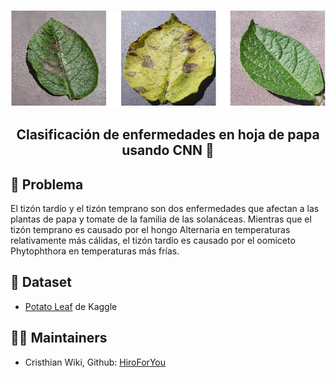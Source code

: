 <p align="center">
    <br>
    <a href="https://www.facebook.com/ieeecisuni/photos/145488051469769">
    <img src="./../assets/leaf.png"/>
    </a>
    <br>
</p>

<h2 align="center">
<p>Clasificación de enfermedades en hoja de papa usando CNN 🍃</p>
</h2>

## 🐛 Problema
El tizón tardío y el tizón temprano son dos enfermedades que afectan a las plantas de papa y tomate de la familia de las solanáceas. Mientras que el tizón temprano es causado por el hongo Alternaria en temperaturas relativamente más cálidas, el tizón tardío es causado por el oomiceto Phytophthora en temperaturas más frías.

## 📙 Dataset
- [Potato Leaf](https://www.kaggle.com/datasets/abbasataiemontazer/potato-leaf) de Kaggle

## 👨‍💻 Maintainers
* Cristhian Wiki, Github: [HiroForYou](https://github.com/HiroForYou)
